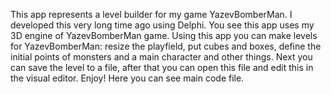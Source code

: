 This app represents a level builder for my game YazevBomberMan. I developed this very long time ago using Delphi. 
You see this app uses my 3D engine of YazevBomberMan game. Using this app you can make levels for YazevBomberMan: resize the playfield, put cubes and boxes, define the initial points of monsters and a main character and other things. Next you can save the level to a file, after that you can open this file and edit this in the visual editor. Enjoy!
Here you can see main code file.